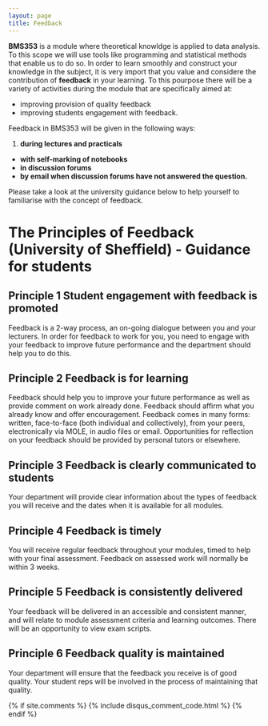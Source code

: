 ```yaml
---
layout: page
title: Feedback
---
```

**BMS353** is a module where theoretical knowldge is applied to data analysis. To this scope we will use tools like programming and statistical methods that enable us to do so. In order to learn smoothly and construct your knowledge in the subject, it is very import that you value and considere the contribution of **feedback** in your learning. To this pourpose there will be a variety of activities during the module that are specifically aimed at:
    
* improving provision of quality feedback
* improving students engagement with feedback. 

Feedback in BMS353 will be given in the following ways:

  1. **during lectures and practicals**
  * **with self-marking of notebooks**
  * **in discussion forums**
  * **by email when discussion forums have not answered the question.** 


Please take a look at the university guidance below to help yourself to familiarise with the concept of feedback. 

# The Principles of Feedback (University of Sheffield) - Guidance for students
 
## Principle 1 Student engagement with feedback is promoted 
Feedback is a 2-way process, an on-going dialogue between you and your lecturers. In order for feedback to work for you, you need to engage with your feedback to improve future performance and the department should help you to do this.

## Principle 2 Feedback is for learning 
Feedback should help you to improve your future performance as well as provide comment on work already done. Feedback should affirm what you already know and offer encouragement. Feedback comes in many forms: written, face-to-face (both individual and collectively), from your peers, electronically via MOLE, in audio files or email. Opportunities for reflection on your feedback should be provided by personal tutors or elsewhere.

## Principle 3 Feedback is clearly communicated to students 
Your department will provide clear information about the types of feedback you will receive and the dates when it is available for all modules.

## Principle 4 Feedback is timely 
You will receive regular feedback throughout your modules, timed to help with your final assessment. Feedback on assessed work will normally be within 3 weeks.

## Principle 5 Feedback is consistently delivered 
Your feedback will be delivered in an accessible and consistent manner, and will relate to module assessment criteria and learning outcomes. There will be an opportunity to view exam scripts.

## Principle 6 Feedback quality is maintained 
Your department will ensure that the feedback you receive is of good quality. Your student reps will be involved in the process of maintaining that quality.





{% if site.comments %}
{% include disqus_comment_code.html %}
{% endif %}
